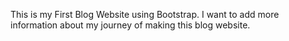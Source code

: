 This is my First Blog Website using Bootstrap.
I want to add more information about my journey of making this blog website.
